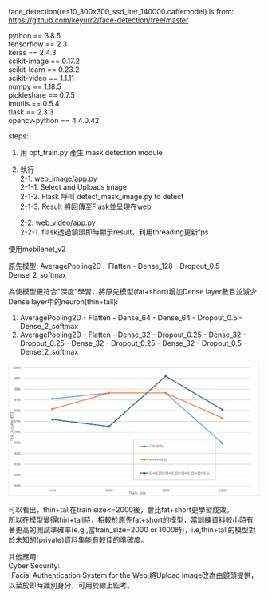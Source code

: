 face_detection(res10_300x300_ssd_iter_140000.caffemodel) is from: https://github.com/keyurr2/face-detection/tree/master  

python == 3.8.5  
tensorflow == 2.3  
keras == 2.4.3  
scikit-image == 0.17.2  
scikit-learn == 0.23.2  
scikit-video == 1.1.11  
numpy == 1.18.5  
pickleshare == 0.7.5  
imutils == 0.5.4  
flask == 2.3.3  
opencv-python == 4.4.0.42  
  
steps:
1. 用 opt_train.py 產生 mask detection module
2. 執行  
   2-1. web_image/app.py  
       2-1-1. Select and Uploads image  
       2-1-2. Flask 呼叫 detect_mask_image.py to detect  
       2-1-3. Result 將回傳至Flask並呈現在web
     
   2-2. web_video/app.py  
       2-2-1. flask透過鏡頭即時顯示result，利用threading更新fps  
   

使用mobilenet_v2  

原先模型: AveragePooling2D - Flatten - Dense_128 - Dropout_0.5 - Dense_2_softmax  

為使模型更符合"深度"學習，將原先模型(fat+short)增加Dense layer數目並減少Dense layer中的neuron(thin+tall):  
1. AveragePooling2D - Flatten - Dense_64 - Dense_64 - Dropout_0.5 - Dense_2_softmax  
2. AveragePooling2D - Flatten - Dense_32 - Dropout_0.25 - Dense_32 - Dropout_0.25 - Dense_32 - Dropout_0.25 - Dense_32 - Dropout_0.5 - Dense_2_softmax  

![module_compare](https://github.com/underflow0317/mask_detection/blob/main/module_opt.png)  

可以看出，thin+tall在train size<=2000後，會比fat+short更學習成效。  
所以在模型變得thin+tall時，相較於原先fat+short的模型，當訓練資料較小時有著更高的測試準確率(e.g.,當train_size=2000 or 1000時)，i.e,thin+tall的模型對於未知的(private)資料集能有較佳的準確度。
 
其他應用:  
Cyber Security:  
-Facial Authentication System for the Web:將Upload image改為由鏡頭提供，以至於即時識別身分，可用於線上監考。
